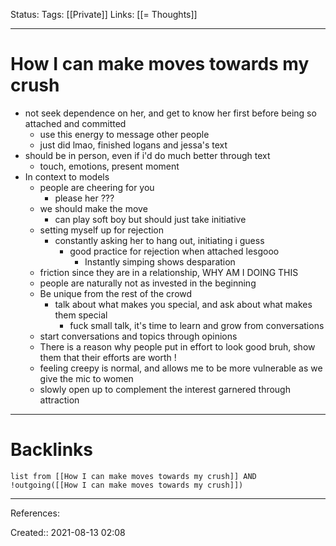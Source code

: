 Status: 
Tags: [[Private]]
Links: [[= Thoughts]]
___
# How I can make moves towards my crush
- not seek dependence on her, and get to know her first before being so attached and committed
	- use this energy to message other people
	- just did lmao, finished logans and jessa's text
- should be in person, even if i'd do much better through text
	- touch, emotions, present moment
- In context to models
	- people are cheering for you
		- please her ???
	- we should make the move
		- can play soft boy but should just take initiative
	- setting myself up for rejection
		- constantly asking her to hang out, initiating i guess
			- good practice for rejection when attached lesgooo
				- Instantly simping shows desparation
	- friction since they are in a relationship, WHY AM I DOING THIS
	- people are naturally not as invested in the beginning
	- Be unique from the rest of the crowd
		- talk about what makes you special, and ask about what makes them special
			- fuck small talk, it's time to learn and grow from conversations
	- start conversations and topics through opinions
	- There is a reason why people put in effort to look good bruh, show them that their efforts are worth !
	- feeling creepy is normal, and allows me to be more vulnerable as we give the mic to women
	- slowly open up to complement the interest garnered through attraction
___
# Backlinks
```dataview
list from [[How I can make moves towards my crush]] AND !outgoing([[How I can make moves towards my crush]])
```
___
References:

Created:: 2021-08-13 02:08

